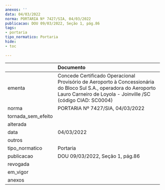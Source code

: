 ```yaml
---
anexos: ''
data: 04/03/2022
norma: PORTARIA Nº 7427/SIA, 04/03/2022
publicacao: DOU 09/03/2022, Seção 1, pág.86
tags:
- portaria
tipo_normatico: Portaria
hide: 
- toc 
 
---
```


|                    | Documento                                                                                                                                                                         |
|:-------------------|:----------------------------------------------------------------------------------------------------------------------------------------------------------------------------------|
| ementa             | Concede Certificado Operacional Provisório de Aeroporto à Concessionária do Bloco Sul S.A., operadora do Aeroporto Lauro Carneiro de Loyola - Joinville /SC (código CIAD: SC0004) |
| norma              | PORTARIA Nº 7427/SIA, 04/03/2022                                                                                                                                                  |
| tornada_sem_efeito |                                                                                                                                                                                   |
| alterada           |                                                                                                                                                                                   |
| data               | 04/03/2022                                                                                                                                                                        |
| outros             |                                                                                                                                                                                   |
| tipo_normatico     | Portaria                                                                                                                                                                          |
| publicacao         | DOU 09/03/2022, Seção 1, pág.86                                                                                                                                                   |
| revogada           |                                                                                                                                                                                   |
| em_vigor           |                                                                                                                                                                                   |
| anexos             |                                                                                                                                                                                   |